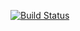 
[![Build Status](https://github.com/AlejoRuso/JS_LoadingSorting/workflows/Deploy%20to%20GitHub%20Pages/badge.svg)](https://github.com/AlejoRuso/JS_LoadingSorting/actions)

